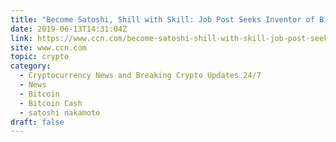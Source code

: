 ```yaml
---
title: "Become Satoshi, Shill with Skill: Job Post Seeks Inventor of Bitcoin"
date: 2019-06-13T14:31:04Z
link: https://www.ccn.com/become-satoshi-shill-with-skill-job-post-seeks-inventor-of-bitcoin/?utm_medium=RSS&utm_source=hune
site: www.ccn.com
topic: crypto
category:
  - Cryptocurrency News and Breaking Crypto Updates 24/7
  - News
  - Bitcoin
  - Bitcoin Cash
  - satoshi nakamoto
draft: false
---
```

